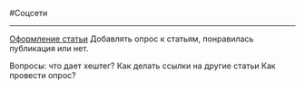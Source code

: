 #Соцсети
__________

[Оформление статьи](https://ya.ru/video/preview/15947067372554632655)
Добавлять опрос к статьям, понравилась публикация или нет.



Вопросы:
что дает хештег?
Как делать ссылки на другие статьи
Как провести опрос?

